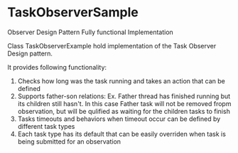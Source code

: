TaskObserverSample
==================

Observer Design Pattern Fully functional Implementation

Class TaskObserverExample hold implementation of the Task Observer Design pattern.

It provides following functionality:

1. Checks how long was the task running and takes an action that can be defined
2. Supports father-son relations:
   Ex. Father thread has finished running but its children still hasn't.
   In this case Father task will not be removed fropm observation, 
   but will be qulified as waiting for the children tasks to finish
3. Tasks timeouts and behaviors when timeout occur can be defined by different task types
4. Each task type has its default that can be easily overriden when task is being submitted for an observation

